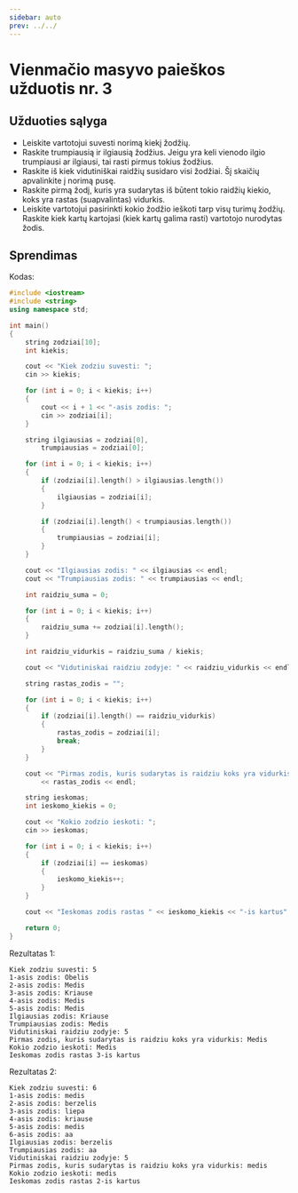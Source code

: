 ```yaml
---
sidebar: auto
prev: ../../
---
```


# Vienmačio masyvo paieškos užduotis nr. 3

## Užduoties sąlyga

- Leiskite vartotojui suvesti norimą kiekį žodžių.
- Raskite trumpiausią ir ilgiausią žodžius. Jeigu yra keli vienodo ilgio trumpiausi ar ilgiausi, tai rasti pirmus tokius žodžius.
- Raskite iš kiek vidutiniškai raidžių susidaro visi žodžiai. Šį skaičių apvalinkite į norimą pusę.
- Raskite pirmą žodį, kuris yra sudarytas iš būtent tokio raidžių kiekio, koks yra rastas (suapvalintas) vidurkis.
- Leiskite vartotojui pasirinkti kokio žodžio ieškoti tarp visų turimų žodžių. Raskite kiek kartų kartojasi (kiek kartų galima rasti) vartotojo nurodytas žodis.

## Sprendimas

Kodas:

```cpp
#include <iostream>
#include <string>
using namespace std;

int main()
{
    string zodziai[10];
    int kiekis;

    cout << "Kiek zodziu suvesti: ";
    cin >> kiekis;

    for (int i = 0; i < kiekis; i++)
    {
        cout << i + 1 << "-asis zodis: ";
        cin >> zodziai[i];
    }

    string ilgiausias = zodziai[0],
        trumpiausias = zodziai[0];

    for (int i = 0; i < kiekis; i++)
    {
        if (zodziai[i].length() > ilgiausias.length())
        {
            ilgiausias = zodziai[i];
        }

        if (zodziai[i].length() < trumpiausias.length())
        {
            trumpiausias = zodziai[i];
        }
    }

    cout << "Ilgiausias zodis: " << ilgiausias << endl;
    cout << "Trumpiausias zodis: " << trumpiausias << endl;

    int raidziu_suma = 0;

    for (int i = 0; i < kiekis; i++)
    {
        raidziu_suma += zodziai[i].length();
    }

    int raidziu_vidurkis = raidziu_suma / kiekis;

    cout << "Vidutiniskai raidziu zodyje: " << raidziu_vidurkis << endl;

    string rastas_zodis = "";

    for (int i = 0; i < kiekis; i++)
    {
        if (zodziai[i].length() == raidziu_vidurkis)
        {
            rastas_zodis = zodziai[i];
            break;
        }
    }

    cout << "Pirmas zodis, kuris sudarytas is raidziu koks yra vidurkis: "
        << rastas_zodis << endl;

    string ieskomas;
    int ieskomo_kiekis = 0;

    cout << "Kokio zodzio ieskoti: ";
    cin >> ieskomas;

    for (int i = 0; i < kiekis; i++)
    {
        if (zodziai[i] == ieskomas)
        {
            ieskomo_kiekis++;
        }
    }

    cout << "Ieskomas zodis rastas " << ieskomo_kiekis << "-is kartus" << endl;

    return 0;
}
```

Rezultatas 1:

```
Kiek zodziu suvesti: 5
1-asis zodis: Obelis
2-asis zodis: Medis
3-asis zodis: Kriause
4-asis zodis: Medis
5-asis zodis: Medis
Ilgiausias zodis: Kriause
Trumpiausias zodis: Medis
Vidutiniskai raidziu zodyje: 5
Pirmas zodis, kuris sudarytas is raidziu koks yra vidurkis: Medis
Kokio zodzio ieskoti: Medis
Ieskomas zodis rastas 3-is kartus
```

Rezultatas 2:

```
Kiek zodziu suvesti: 6
1-asis zodis: medis
2-asis zodis: berzelis
3-asis zodis: liepa
4-asis zodis: kriause
5-asis zodis: medis
6-asis zodis: aa
Ilgiausias zodis: berzelis
Trumpiausias zodis: aa
Vidutiniskai raidziu zodyje: 5
Pirmas zodis, kuris sudarytas is raidziu koks yra vidurkis: medis
Kokio zodzio ieskoti: medis
Ieskomas zodis rastas 2-is kartus
```
